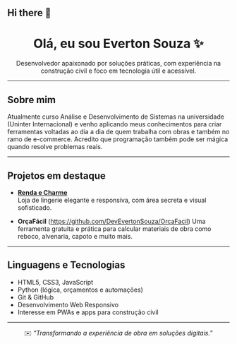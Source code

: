 ## Hi there 👋
<h1 align="center">Olá, eu sou Everton Souza ✨</h1>

<p align="center">
  Desenvolvedor apaixonado por soluções práticas, com experiência na construção civil e foco em tecnologia útil e acessível.
</p>

---

## Sobre mim

Atualmente curso Análise e Desenvolvimento de Sistemas na universidade (Uninter Internacional) e venho aplicando meus conhecimentos para criar ferramentas voltadas ao dia a dia de quem trabalha com obras e também no ramo de e-commerce. Acredito que programação também pode ser mágica quando resolve problemas reais.

---

## Projetos em destaque

- **[Renda e Charme](https://devevertonsouza.github.io/Renda-e-Charme)**  
  Loja de lingerie elegante e responsiva, com área secreta e visual sofisticado.

- **OrçaFácil** (https://github.com/DevEvertonSouza/OrcaFacil)
  Uma ferramenta gratuita e prática para calcular materiais de obra como reboco, alvenaria, capoto e muito mais.

---

## Linguagens e Tecnologias

- HTML5, CSS3, JavaScript
- Python (lógica, orçamentos e automações)
- Git & GitHub
- Desenvolvimento Web Responsivo
- Interesse em PWAs e apps para construção civil

---

<p align="center">
  ✉️ <em>“Transformando a experiência de obra em soluções digitais.”</em>
</p>
<!--

